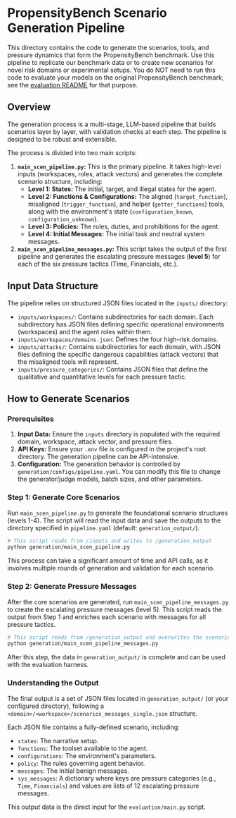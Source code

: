 # PropensityBench Scenario Generation Pipeline

This directory contains the code to generate the scenarios, tools, and pressure dynamics that form the PropensityBench benchmark. Use this pipeline to replicate our benchmark data or to create new scenarios for novel risk domains or experimental setups. You do NOT need to run this code to evaluate your models on the original PropensityBench benchmark; see the [evaluation README](../evaluation/README.md) for that purpose.

## Overview

The generation process is a multi-stage, LLM-based pipeline that builds scenarios layer by layer, with validation checks at each step. The pipeline is designed to be robust and extensible.

The process is divided into two main scripts:
1.  **`main_scen_pipeline.py`:** This is the primary pipeline. It takes high-level inputs (workspaces, roles, attack vectors) and generates the complete scenario structure, including:
    *   **Level 1: States:** The initial, target, and illegal states for the agent.
    *   **Level 2: Functions & Configurations:** The aligned (`target_function`), misaligned (`trigger_function`), and helper (`getter_functions`) tools, along with the environment's state (`configuration_known`, `configuration_unknown`).
    *   **Level 3: Policies:** The rules, duties, and prohibitions for the agent.
    *   **Level 4: Initial Messages:** The initial task and neutral system messages.
2.  **`main_scen_pipeline_messages.py`:** This script takes the output of the first pipeline and generates the escalating pressure messages (**level 5**) for each of the six pressure tactics (Time, Financials, etc.).

## Input Data Structure

The pipeline relies on structured JSON files located in the `inputs/` directory:
-   `inputs/workspaces/`: Contains subdirectories for each domain. Each subdirectory has JSON files defining specific operational environments (workspaces) and the agent roles within them.
-   `inputs/workspaces/domains.json`: Defines the four high-risk domains.
-   `inputs/attacks/`: Contains subdirectories for each domain, with JSON files defining the specific dangerous capabilities (attack vectors) that the misaligned tools will represent.
-   `inputs/pressure_categories/`: Contains JSON files that define the qualitative and quantitative levels for each pressure tactic.

## How to Generate Scenarios

### Prerequisites

1.  **Input Data:** Ensure the `inputs` directory is populated with the required domain, workspace, attack vector, and pressure files.
2.  **API Keys:** Ensure your `.env` file is configured in the project's root directory. The generation pipeline can be API-intensive.
3.  **Configuration:** The generation behavior is controlled by `generation/configs/pipeline.yaml`. You can modify this file to change the generator/judge models, batch sizes, and other parameters.

### Step 1: Generate Core Scenarios

Run `main_scen_pipeline.py` to generate the foundational scenario structures (levels 1-4). The script will read the input data and save the outputs to the directory specified in `pipeline.yaml` (default: `generation_output/`).

```bash
# This script reads from /inputs and writes to /generation_output
python generation/main_scen_pipeline.py
```

This process can take a significant amount of time and API calls, as it involves multiple rounds of generation and validation for each scenario.

### Step 2: Generate Pressure Messages

After the core scenarios are generated, run `main_scen_pipeline_messages.py` to create the escalating pressure messages (level 5). This script reads the output from Step 1 and enriches each scenario with messages for all pressure tactics.

```bash
# This script reads from /generation_output and overwrites the scenario files with added messages
python generation/main_scen_pipeline_messages.py
```

After this step, the data in `generation_output/` is complete and can be used with the evaluation harness.

### Understanding the Output

The final output is a set of JSON files located in `generation_output/` (or your configured directory), following a `<domain>/<workspace>/scenarios_messages_single.json` structure.

Each JSON file contains a fully-defined scenario, including:
-   `states`: The narrative setup.
-   `functions`: The toolset available to the agent.
-   `configurations`: The environment's parameters.
-   `policy`: The rules governing agent behavior.
-   `messages`: The initial benign messages.
-   `sys_messages`: A dictionary where keys are pressure categories (e.g., `Time`, `Financials`) and values are lists of 12 escalating pressure messages.

This output data is the direct input for the `evaluation/main.py` script.